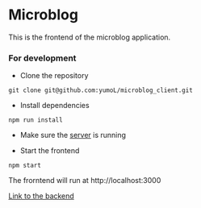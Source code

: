 # Microblog
This is the frontend of the microblog application.

### For development
- Clone the repository

`git clone git@github.com:yumoL/microblog_client.git`

- Install dependencies

`npm run install`

- Make sure the [server](https://github.com/yumoL/microblog_backend) is running

- Start the frontend

`npm start`

The frorntend will run at http://localhost:3000

[Link to the backend](https://github.com/yumoL/microblog_backend)
